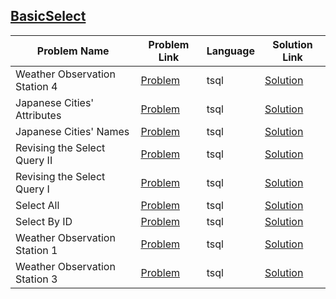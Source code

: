 ## [BasicSelect](https://www.hackerrank.com/domains/sql/select)

|Problem Name|Problem Link|Language|Solution Link|
---|---|---|---
|Weather Observation Station 4|[Problem](https://www.hackerrank.com/challenges/weather-observation-station-4/problem)|tsql|[Solution](./weather-observation-station-4.sql)|
|Japanese Cities' Attributes|[Problem](https://www.hackerrank.com/challenges/japanese-cities-attributes/problem)|tsql|[Solution](./japanese-cities-attributes.sql)|
|Japanese Cities' Names|[Problem](https://www.hackerrank.com/challenges/japanese-cities-name/problem)|tsql|[Solution](./japanese-cities-name.sql)|
|Revising the Select Query II|[Problem](https://www.hackerrank.com/challenges/revising-the-select-query-2/problem)|tsql|[Solution](./revising-the-select-query-2.sql)|
|Revising the Select Query I|[Problem](https://www.hackerrank.com/challenges/revising-the-select-query/problem)|tsql|[Solution](./revising-the-select-query.sql)|
|Select All|[Problem](https://www.hackerrank.com/challenges/select-all-sql/problem)|tsql|[Solution](./select-all-sql.sql)|
|Select By ID|[Problem](https://www.hackerrank.com/challenges/select-by-id/problem)|tsql|[Solution](./select-by-id.sql)|
|Weather Observation Station 1|[Problem](https://www.hackerrank.com/challenges/weather-observation-station-1/problem)|tsql|[Solution](./weather-observation-station-1.sql)|
|Weather Observation Station 3|[Problem](https://www.hackerrank.com/challenges/weather-observation-station-3/problem)|tsql|[Solution](./weather-observation-station-3.sql)|
